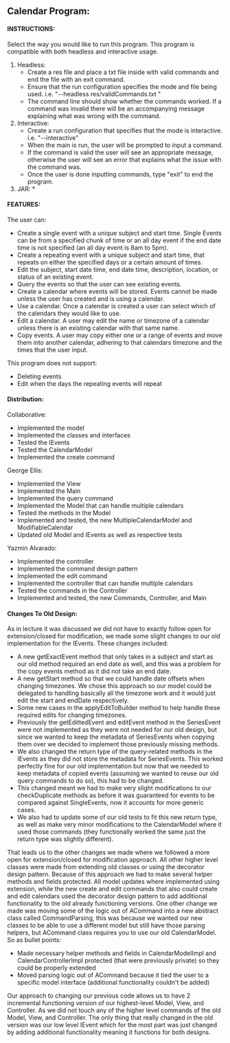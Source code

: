 ## Calendar Program:

#### INSTRUCTIONS:
Select the way you would like to run this program. This program is compatible with both 
headless and interactive usage.
   1) Headless: 
      *  Create a res file and place a txt file inside with valid commands and end the file with an
   exit command.  
      * Ensure that the run configuration specifies the mode and file being used. 
   i.e. "--headless res/validCommands.txt "
      * The command line should show whether the commands worked.  If a command was invalid there 
   will be an accompanying message explaining what was wrong with the command. 
   2) Interactive: 
      * Create a run configuration that specifies that the mode is interactive. 
      i.e. "--interactive"
      * When the main is run, the user will be prompted to input a command.  
      * If the command is valid the user will see an appropriate message, otherwise the user will
   see an error that explains what the issue with the command was.  
      * Once the user is done inputting commands, type "exit" to end the program.
   3) JAR:
      *

#### FEATURES: 
The user can:
* Create a single event with a unique subject and start time.  Single Events can be from a 
specified chunk of time or an all day event if the end date time is not specified (an all day event 
is 8am to 5pm).
* Create a repeating event with a unique subject and start time, that repeats on either the 
specified days or a certain amount of times. 
* Edit the subject, start date time, end date time, description, location, or status of an existing
event.
* Query the events so that the user can see existing events.
* Create a calendar where events will be stored.  Events cannot be made unless the user has created 
and is using a calendar. 
* Use a calendar.  Once a calendar is created a user can select which of the calendars they would 
like to use.
* Edit a calendar.  A user may edit the name or timezone of a calendar unless there is an existing 
calendar with that same name.
* Copy events.  A user may copy either one or a range of events and move them into another calendar,
adhering to that calendars timezone and the times that the user input. 

This program does not support:
* Deleting events 
* Edit when the days the repeating events will repeat

#### Distribution: 

Collaborative: 
* Implemented the model
* Implemented the classes and interfaces 
* Tested the IEvents
* Tested the CalendarModel
* Implemented the create command

George Ellis:
* Implemented the View
* Implemented the Main
* Implemented the query command
* Implemented the Model that can handle multiple calendars
* Tested the methods in the Model
* Implemented and tested, the new MultipleCalendarModel and ModifiableCalendar
* Updated old Model and IEvents as well as respective tests


Yazmin Alvarado: 
* Implemented the controller
* Implemented the command design pattern 
* Implemented the edit command 
* Implemented the controller that can handle multiple calendars
* Tested the commands in the Controller
* Implemented and tested, the new Commands, Controller, and Main

#### Changes To Old Design: 

As in lecture it was discussed we did not have to exactly follow open for extension/closed for 
modification, we made some slight changes to our old implementation for the IEvents. These changes
included: 

- A new getExactEvent method that only takes in a subject and start as our old 
method required an end date as well, and this was a problem for the copy events method as it
did not take an end date. 
- A new getStart method so that we could handle date offsets when
changing timezones. We chose this approach so our model could be delegated to handling basically
all the timezone work and it would just edit the start and endDate respectively. 
- Some new cases in the applyEditToBuilder method to help handle these required edits for changing 
timezones. 
- Previously the getEdittedEvent and editEvent method in the SeriesEvent were not implemented as 
they were not needed for our old design, but since we wanted to keep the metadata of SeriesEvents
when copying them over we decided to implement those previously missing methods. 
- We also changed the return type of the query-related methods in the IEvents as they did not store 
the metadata for SeriesEvents. This worked perfectly fine for our old implementation but now that we 
needed to keep metadata of copied events (assuming we wanted to reuse our old query commands to do 
so), this had to be changed. 
- This changed meant we had to make very slight modifications to our checkDuplicate methods as 
before it was guaranteed for events to be compared against SingleEvents, now it accounts for more 
generic cases. 
- We also had to update some of our old tests to fit this new return type, as well as make very 
minor modifications to the CalendarModel where it used those commands (they functionally worked the 
same just the return type was slightly different).

That leads us to the other changes we made where we followed a more open for extension/closed for
modification approach. All other higher level classes were made from extending old classes or using
the decorator design pattern. Because of this approach we had to make several helper methods and 
fields protected. All model updates where implemented using extension, while the new create
and edit commands that also could create and edit calendars used the decorator design pattern to
add additional functionality to the old already functioning versions. One other change we made
was moving some of the logic out of ACommand into a new abstract class called CommandParsing,
this was because we wanted our new classes to be able to use a different model but still have those
parsing helpers, but ACommand class requires you to use our old CalendarModel. So as bullet points:

- Made necessary helper methods and fields in CalendarModelImpl and CalendarControllerImpl 
protected (that were previously private) so they could be properly extended
- Moved parsing logic out of ACommand because it tied the user to a specific model interface 
(additional functionality couldn't be added)

Our approach to changing our previous code allows us to have 2 incremental functioning version of 
our highest-level Model, View, and Controller. As we did not touch any of the higher level commands
of the old Model, View, and Controller. The only thing that really changed in the old version was
our low level IEvent which for the most part was just changed by adding additional functionality
meaning it functions for both designs.